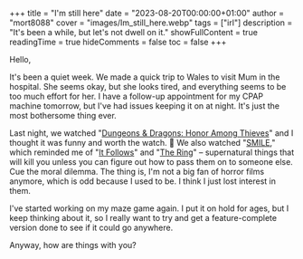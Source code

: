 +++
title = "I'm still here"
date = "2023-08-20T00:00:00+01:00"
author = "mort8088"
cover = "images/Im_still_here.webp"
tags = ["irl"]
description = "It's been a while, but let's not dwell on it."
showFullContent = true
readingTime = true
hideComments = false
toc = false
+++

Hello,

It's been a quiet week. We made a quick trip to Wales to visit Mum in the hospital. She seems okay, but she looks tired, and everything seems to be too much effort for her. I have a follow-up appointment for my CPAP machine tomorrow, but I've had issues keeping it on at night. It's just the most bothersome thing ever.

Last night, we watched "[Dungeons & Dragons: Honor Among Thieves](https://www.imdb.com/title/tt2906216/?ref_=nv_sr_srsg_0_tt_8_nm_0_q_Dung)" and I thought it was funny and worth the watch. 🙂 We also watched "[SMILE](https://www.imdb.com/title/tt15474916/?ref_=nv_sr_srsg_0_tt_6_nm_2_q_SMIL)," which reminded me of "[It Follows](https://www.imdb.com/title/tt3235888/?ref_=nv_sr_srsg_0_tt_8_nm_0_q_IT%2520FOLLOWS)" and "[The Ring](https://www.imdb.com/title/tt0298130/?ref_=nv_sr_srsg_0_tt_8_nm_0_q_The%2520Ring)" – supernatural things that will kill you unless you can figure out how to pass them on to someone else. Cue the moral dilemma. The thing is, I'm not a big fan of horror films anymore, which is odd because I used to be. I think I just lost interest in them.

I've started working on my maze game again. I put it on hold for ages, but I keep thinking about it, so I really want to try and get a feature-complete version done to see if it could go anywhere.

Anyway, how are things with you?
